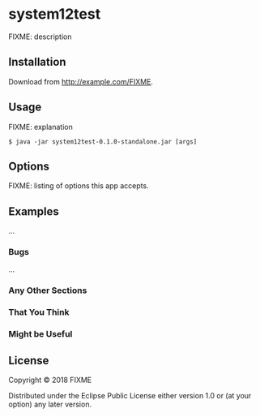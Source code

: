 # system12test

FIXME: description

## Installation

Download from http://example.com/FIXME.

## Usage

FIXME: explanation

    $ java -jar system12test-0.1.0-standalone.jar [args]

## Options

FIXME: listing of options this app accepts.

## Examples

...

### Bugs

...

### Any Other Sections
### That You Think
### Might be Useful

## License

Copyright © 2018 FIXME

Distributed under the Eclipse Public License either version 1.0 or (at
your option) any later version.
